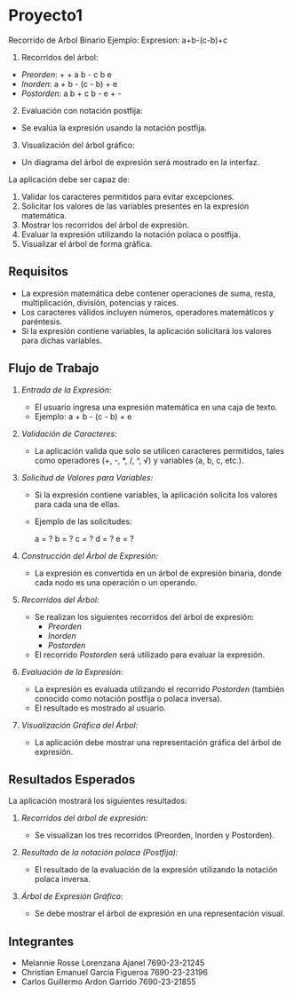 # Proyecto1
Recorrido de Arbol Binario
Ejemplo:
Expresion:
a+b-(c-b)+c

1. Recorridos del árbol:
- *Preorden*: + + a b - c b e
- *Inorden*: a + b - (c - b) + e
- *Postorden*: a b + c b - e + -

2. Evaluación con notación postfija:
- Se evalúa la expresión usando la notación postfija.

3. Visualización del árbol gráfico:
- Un diagrama del árbol de expresión será mostrado en la interfaz.

La aplicación debe ser capaz de:

1. Validar los caracteres permitidos para evitar excepciones.
2. Solicitar los valores de las variables presentes en la expresión matemática.
3. Mostrar los recorridos del árbol de expresión.
4. Evaluar la expresión utilizando la notación polaca o postfija.
5. Visualizar el árbol de forma gráfica.

## Requisitos

- La expresión matemática debe contener operaciones de suma, resta, multiplicación, división, potencias y raíces.
- Los caracteres válidos incluyen números, operadores matemáticos y paréntesis.
- Si la expresión contiene variables, la aplicación solicitará los valores para dichas variables.

## Flujo de Trabajo

1. *Entrada de la Expresión:*
   - El usuario ingresa una expresión matemática en una caja de texto.
   - Ejemplo: a + b - (c - b) + e

2. *Validación de Caracteres:*
   - La aplicación valida que solo se utilicen caracteres permitidos, tales como operadores (+, -, *, /, ^, √) y variables (a, b, c, etc.).

3. *Solicitud de Valores para Variables:*
   - Si la expresión contiene variables, la aplicación solicita los valores para cada una de ellas.
   - Ejemplo de las solicitudes:
     
     a = ?
     b = ?
     c = ?
     d = ?
     e = ?
     

4. *Construcción del Árbol de Expresión:*
   - La expresión es convertida en un árbol de expresión binaria, donde cada nodo es una operación o un operando.

5. *Recorridos del Árbol:*
   - Se realizan los siguientes recorridos del árbol de expresión:
     - *Preorden*
     - *Inorden*
     - *Postorden*
   - El recorrido *Postorden* será utilizado para evaluar la expresión.

6. *Evaluación de la Expresión:*
   - La expresión es evaluada utilizando el recorrido *Postorden* (también conocido como notación postfija o polaca inversa). 
   - El resultado es mostrado al usuario.

7. *Visualización Gráfica del Árbol:*
   - La aplicación debe mostrar una representación gráfica del árbol de expresión.

## Resultados Esperados

La aplicación mostrará los siguientes resultados:

1. *Recorridos del árbol de expresión:*
   - Se visualizan los tres recorridos (Preorden, Inorden y Postorden).

2. *Resultado de la notación polaca (Postfija):*
   - El resultado de la evaluación de la expresión utilizando la notación polaca inversa.

3. *Árbol de Expresión Gráfico:*
   - Se debe mostrar el árbol de expresión en una representación visual.

## Integrantes
- Melannie Rosse Lorenzana Ajanel 7690-23-21245
- Christian Emanuel Garcia Figueroa 7690-23-23196
- Carlos Guillermo Ardon Garrido 7690-23-21855
